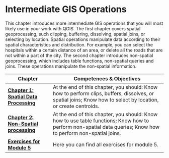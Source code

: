 # Intermediate GIS Operations

This chapter introduces more intermediate GIS operations that you will most likely use in your work with QGIS. The first chapter covers spatial geoprocessing, such clipping, buffering, dissolving, spatial joins, or selecting by location. Spatial operations manipulate data according to their spatial characteristics and distribution. For example, you can select the hospitals within a certain distance of an area, or delete all the roads that are not within a part of the city. The second chapter introduces non-spatial geoprocessing, which includes table functions, non-spatial queries and joins. These operations manipulate the non-spatial information. 
<!--ADD examples-->

| __Chapter__ | __Competences & Objectives__ | 
| ----------- | ---------------------------- |
| __[Chapter 1: Spatial Data Processing](/content/Modul_5/en_qgis_spatial_tools.md)__ | At the end of this chapter, you should: Know how to perform clips, buffers, dissolves, or spatial joins; Know how to select by location, or create centroids. |
| __[Chapter 2: Non-Spatial processing](/content/Modul_5/en_qgis_non_spatial_tools.md)__ | At the end of this chapter, you should: Know how to use table functions; Know how to perform non-spatial data queries; Know how to perform non-spatial joins. |
| __[Exercises for Module 5](/content/Modul_5/en_qgis_modul_5_exercises.md)__ | Here you can find all exercises for module 5. |
